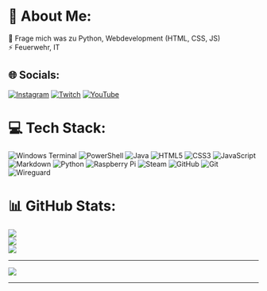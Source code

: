 # 💫 About Me:
💬 Frage mich was zu Python, Webdevelopment (HTML, CSS, JS)<br>⚡ Feuerwehr, IT


## 🌐 Socials:
[![Instagram](https://img.shields.io/badge/Instagram-%23E4405F.svg?logo=Instagram&logoColor=white)](https://instagram.com/mkfeuer) [![Twitch](https://img.shields.io/badge/Twitch-%239146FF.svg?logo=Twitch&logoColor=white)](https://twitch.tv/mkfeuer) [![YouTube](https://img.shields.io/badge/YouTube-%23FF0000.svg?logo=YouTube&logoColor=white)](https://youtube.com/@mkfeuer112) 

# 💻 Tech Stack:
![Windows Terminal](https://img.shields.io/badge/Windows%20Terminal-%234D4D4D.svg?style=for-the-badge&logo=windows-terminal&logoColor=white) ![PowerShell](https://img.shields.io/badge/PowerShell-%235391FE.svg?style=for-the-badge&logo=powershell&logoColor=white) ![Java](https://img.shields.io/badge/java-%23ED8B00.svg?style=for-the-badge&logo=openjdk&logoColor=white) ![HTML5](https://img.shields.io/badge/html5-%23E34F26.svg?style=for-the-badge&logo=html5&logoColor=white) ![CSS3](https://img.shields.io/badge/css3-%231572B6.svg?style=for-the-badge&logo=css3&logoColor=white) ![JavaScript](https://img.shields.io/badge/javascript-%23323330.svg?style=for-the-badge&logo=javascript&logoColor=%23F7DF1E) ![Markdown](https://img.shields.io/badge/markdown-%23000000.svg?style=for-the-badge&logo=markdown&logoColor=white) ![Python](https://img.shields.io/badge/python-3670A0?style=for-the-badge&logo=python&logoColor=ffdd54) ![Raspberry Pi](https://img.shields.io/badge/-Raspberry_Pi-C51A4A?style=for-the-badge&logo=Raspberry-Pi) ![Steam](https://img.shields.io/badge/steam-%23000000.svg?style=for-the-badge&logo=steam&logoColor=white) ![GitHub](https://img.shields.io/badge/github-%23121011.svg?style=for-the-badge&logo=github&logoColor=white) ![Git](https://img.shields.io/badge/git-%23F05033.svg?style=for-the-badge&logo=git&logoColor=white) ![Wireguard](https://img.shields.io/badge/wireguard-%2388171A.svg?style=for-the-badge&logo=wireguard&logoColor=white)
# 📊 GitHub Stats:
![](https://github-readme-stats.vercel.app/api?username=MKFeuer&theme=dark&hide_border=false&include_all_commits=false&count_private=false)<br/>
![](https://github-readme-streak-stats.herokuapp.com/?user=MKFeuer&theme=dark&hide_border=false)<br/>
![](https://github-readme-stats.vercel.app/api/top-langs/?username=MKFeuer&theme=dark&hide_border=false&include_all_commits=false&count_private=false&layout=compact)

---
[![](https://visitcount.itsvg.in/api?id=MKFeuer&icon=0&color=0)](https://visitcount.itsvg.in)

---
<!-- Links -->
<!-- [![](https://visitcount.itsvg.in/api?id=MKFeuer&icon=0&color=0)](https://visitcount.itsvg.in) -->

<!-- Proudly created with GPRM ( https://gprm.itsvg.in ) -->
